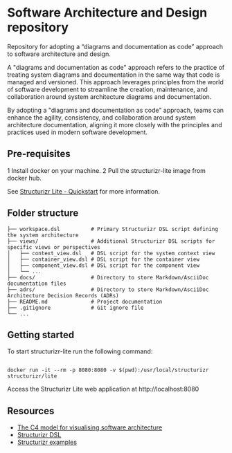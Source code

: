 # Software Architecture and Design repository
Repository for adopting a “diagrams and documentation as code” approach to software architecture and design.

A "diagrams and documentation as code" approach refers to the practice of treating system diagrams and documentation in 
the same way that code is managed and versioned. This approach leverages principles from the world of software 
development to streamline the creation, maintenance, and collaboration around system architecture diagrams and 
documentation.

By adopting a "diagrams and documentation as code" approach, teams can enhance the agility, consistency, 
and collaboration around system architecture documentation, aligning it more closely with the principles and practices 
used in modern software development.

## Pre-requisites
1 Install docker on your machine.
2 Pull the structurizr-lite image from docker hub.

See [Structurizr Lite - Quickstart](https://docs.structurizr.com/lite/quickstart/) for more information.

## Folder structure

```
├── workspace.dsl          # Primary Structurizr DSL script defining the system architecture
├── views/                 # Additional Structurizr DSL scripts for specific views or perspectives
│   ├── context_view.dsl   # DSL script for the system context view
│   ├── container_view.dsl # DSL script for the container view
│   ├── component_view.dsl # DSL script for the component view
│   └── ...
├── docs/                  # Directory to store Markdown/AsciiDoc documentation files
├── adrs/                  # Directory to store Markdown/AsciiDoc Architecture Decision Records (ADRs)
├── README.md              # Project documentation
├── .gitignore             # Git ignore file
└── ...
```
## Getting started
To start structurizr-lite run the following command:

```shell 

docker run -it --rm -p 8080:8080 -v $(pwd):/usr/local/structurizr structurizr/lite
```
Access the Structurizr Lite web application at http://localhost:8080

## Resources
- [The C4 model for visualising software architecture](https://c4model.com/)
- [Structurizr DSL](https://docs.structurizr.com/dsl)
- [Structurizr examples](https://github.com/structurizr/examples/tree/main)
